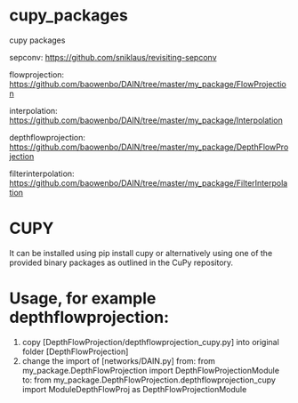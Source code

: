 # cupy_packages

cupy packages

sepconv: https://github.com/sniklaus/revisiting-sepconv

flowprojection: https://github.com/baowenbo/DAIN/tree/master/my_package/FlowProjection

interpolation: https://github.com/baowenbo/DAIN/tree/master/my_package/Interpolation

depthflowprojection: https://github.com/baowenbo/DAIN/tree/master/my_package/DepthFlowProjection

filterinterpolation: https://github.com/baowenbo/DAIN/tree/master/my_package/FilterInterpolation

# CUPY
It can be installed using pip install cupy or alternatively using one of the provided binary packages as outlined in the CuPy repository.

# Usage, for example depthflowprojection:
  1. copy [DepthFlowProjection/depthflowprojection_cupy.py] into original folder [DepthFlowProjection]
  2. change the import of [networks/DAIN.py] 
     from: 
     from my_package.DepthFlowProjection import DepthFlowProjectionModule
     to:
     from my_package.DepthFlowProjection.depthflowprojection_cupy import ModuleDepthFlowProj as DepthFlowProjectionModule
